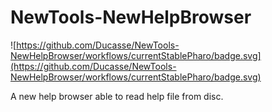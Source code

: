 # NewTools-NewHelpBrowser

![https://github.com/Ducasse/NewTools-NewHelpBrowser/workflows/currentStablePharo/badge.svg](https://github.com/Ducasse/NewTools-NewHelpBrowser/workflows/currentStablePharo/badge.svg)

A new help browser able to read help file from disc. 
